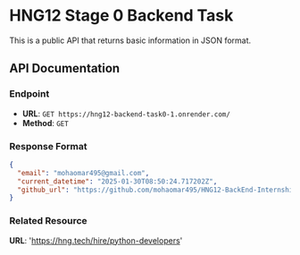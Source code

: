 # HNG12 Stage 0 Backend Task

This is a public API that returns basic information in JSON format.

## API Documentation

### Endpoint
- **URL**: `GET https://hng12-backend-task0-1.onrender.com/`
- **Method**: `GET`

### Response Format
```json
{
  "email": "mohaomar495@gmail.com",
  "current_datetime": "2025-01-30T08:50:24.717202Z",
  "github_url": "https://github.com/mohaomar495/HNG12-BackEnd-Internship/"
}
```
### Related Resource
**URL**: 'https://hng.tech/hire/python-developers'
